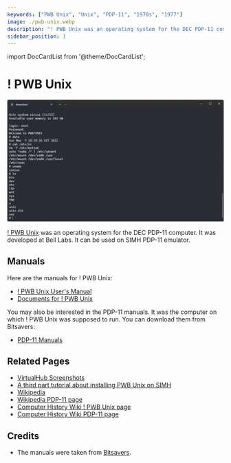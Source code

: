 ```yaml
---
keywords: ["PWB Unix", "Unix", "PDP-11", "1970s", "1977"]
image: ./pwb-unix.webp
description: "! PWB Unix was an operating system for the DEC PDP-11 computer. We can run it on SIMH"
sidebar_position: 1
---
```


import DocCardList from '@theme/DocCardList';

# ! PWB Unix

![! PWB Unix](./pwb-unix.webp)

[! PWB Unix](https://en.wikipedia.org/wiki/PWB/UNIX) was an operating system for the DEC PDP-11 computer. It was developed at Bell Labs. It can be used on SIMH PDP-11 emulator.

<DocCardList />
 
## Manuals

Here are the manuals for ! PWB Unix:

- [! PWB Unix User's Manual](https://bitsavers.org/pdf/att/unix/PWB_UNIX/PWB_UNIX_Users_Manual_Edition_1.0_197705.pdf)
- [Documents for ! PWB Unix](https://bitsavers.org/pdf/att/unix/PWB_UNIX/Documents_for_the_PWB_UNIX_Time-Sharing_System_Edition_1.0_197710.pdf)

You may also be interested in the PDP-11 manuals. It was the computer on which ! PWB Unix was supposed to run. You can download them from Bitsavers:

- [PDP-11 Manuals](http://bitsavers.org/pdf/dec/pdp11/)

## Related Pages

- [VirtualHub Screenshots](https://screenshots.virtualhub.eu.org/1970s/1977/pwb-unix/)
- [A third part tutorial about installing PWB Unix on SIMH](https://www.hamartun.priv.no/pwb.html)
- [Wikipedia](https://en.wikipedia.org/wiki/PWB/UNIX)
- [Wikipedia PDP-11 page](https://en.wikipedia.org/wiki/PDP-11)
- [Computer History Wiki ! PWB Unix page](https://gunkies.org/wiki/PWB/UNIX)
- [Computer History Wiki PDP-11 page](https://gunkies.org/wiki/PDP-11)

## Credits

- The manuals were taken from [Bitsavers](http://bitsavers.org).
